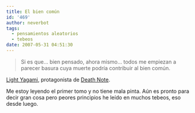```yaml
---
title: El bien común
id: '469'
author: neverbot
tags:
  - pensamientos aleatorios
  - tebeos
date: 2007-05-31 04:51:30
---
```


> Si es que... bien pensado, ahora mismo... todos me empiezan a parecer basura cuya muerte podría contribuir al bien común.

[Light Yagami](http://en.wikipedia.org/wiki/Characters_of_Death_Note#Light_Yagami), protagonista de [Death Note](http://en.wikipedia.org/wiki/Death_Note).

Me estoy leyendo el primer tomo y no tiene mala pinta. Aún es pronto para decir gran cosa pero peores principios he leído en muchos tebeos, eso desde luego.